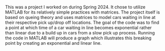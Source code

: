 This was a project I worked on during Spring 2024. It chose to utilize MATLAB for its relatively simple practices with matrices. 
The project itself is based on queing theory and uses matrices to model cars waiting in line at their respective pick up/drop off locations. 
The goal of the code was to find a point at which time of a car waiting in line becomes exponential rather than linear due to a build up in cars from a slow pick up process. 
Running the code in MATLAB will produce a graph which illustrates this breaking point by creating an exponential and linear line. 

